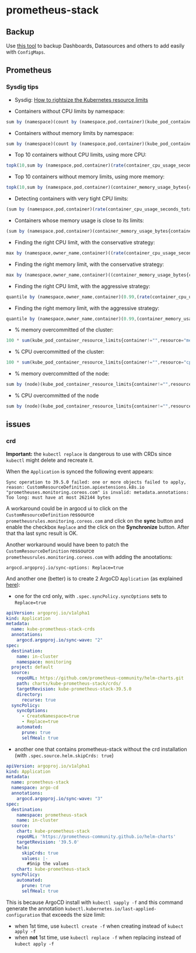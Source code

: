 # prometheus-stack
## Backup
Use [this tool](https://github.com/ysde/grafana-backup-tool/tree/master) to backup Dashboards, Datasources and others to add easily with `ConfigMaps`.

## Prometheus
### Sysdig tips
* Sysdig: [How to rightsize the Kubernetes resource limits](https://sysdig.com/blog/kubernetes-resource-limits/)

* Containers without CPU limits by namespace:
```js
sum by (namespace)(count by (namespace,pod,container)(kube_pod_container_info{container!=""}) unless sum by (namespace,pod,container)(kube_pod_container_resource_limits{resource="cpu"}))
```

* Containers without memory limits by namespace:
```js
sum by (namespace)(count by (namespace,pod,container)(kube_pod_container_info{container!=""}) unless sum by (namespace,pod,container)(kube_pod_container_resource_limits{resource="memory"}))
```

* Top 10 containers without CPU limits, using more CPU:
```js
topk(10,sum by (namespace,pod,container)(rate(container_cpu_usage_seconds_total{container!=""}[5m])) unless sum by (namespace,pod,container)(kube_pod_container_resource_limits{resource="cpu"}))
```

* Top 10 containers without memory limits, using more memory:
```js
topk(10,sum by (namespace,pod,container)(container_memory_usage_bytes{container!=""}) unless sum by (namespace,pod,container)(kube_pod_container_resource_limits{resource="memory"}))
```

* Detecting containers with very tight CPU limits:
```js
(sum by (namespace,pod,container)(rate(container_cpu_usage_seconds_total{container!=""}[5m])) / sum by (namespace,pod,container)(kube_pod_container_resource_limits{resource="cpu"})) > 0.8
```

* Containers whose memory usage is close to its limits:
```js
(sum by (namespace,pod,container)(container_memory_usage_bytes{container!=""}) / sum by (namespace,pod,container)(kube_pod_container_resource_limits{resource="memory"})) > 0.8
```

* Finding the right CPU limit, with the conservative strategy:
```js
max by (namespace,owner_name,container)((rate(container_cpu_usage_seconds_total{container!="POD",container!=""}[5m])) * on(namespace,pod) group_left(owner_name) avg by (namespace,pod,owner_name)(kube_pod_owner{owner_kind=~"DaemonSet|StatefulSet|Deployment"}))
```

* Finding the right memory limit, with the conservative strategy:
```js
max by (namespace,owner_name,container)((container_memory_usage_bytes{container!="POD",container!=""}) * on(namespace,pod) group_left(owner_name) avg by (namespace,pod,owner_name)(kube_pod_owner{owner_kind=~"DaemonSet|StatefulSet|Deployment"}))
```

* Finding the right CPU limit, with the aggressive strategy:
```js
quantile by (namespace,owner_name,container)(0.99,(rate(container_cpu_usage_seconds_total{container!="POD",container!=""}[5m])) * on(namespace,pod) group_left(owner_name) avg by (namespace,pod,owner_name)(kube_pod_owner{owner_kind=~"DaemonSet|StatefulSet|Deployment"}))
```

* Finding the right memory limit, with the aggressive strategy:
```js
quantile by (namespace,owner_name,container)(0.99,(container_memory_usage_bytes{container!="POD",container!=""}) * on(namespace,pod) group_left(owner_name) avg by (namespace,pod,owner_name)(kube_pod_owner{owner_kind=~"DaemonSet|StatefulSet|Deployment"}))
```

* % memory overcommitted of the cluster:
```js
100 * sum(kube_pod_container_resource_limits{container!="",resource="memory"} ) / sum(kube_node_status_capacity{resource="memory"})
```

* % CPU overcommitted of the cluster:
```js
100 * sum(kube_pod_container_resource_limits{container!="",resource="cpu"} ) / sum(kube_node_status_capacity{resource="cpu"})
```

* % memory overcommitted of the node:
```js
sum by (node)(kube_pod_container_resource_limits{container!="",resource="memory"} ) / sum by (node)(kube_node_status_capacity{resource="memory"})
```

* % CPU overcommitted of the node
```js
sum by (node)(kube_pod_container_resource_limits{container!="",resource="cpu"} ) / sum by (node)(kube_node_status_capacity{resource="cpu"})
```

## issues

### crd
**Important:** the `kubectl replace` is dangerous to use with CRDs since `kubectl` might delete and recreate it.

When the `Application` is synced the following event appears:
```
Sync operation to 39.5.0 failed: one or more objects failed to apply, reason: CustomResourceDefinition.apiextensions.k8s.io "prometheuses.monitoring.coreos.com" is invalid: metadata.annotations: Too long: must have at most 262144 bytes
```

A workaround could be in argocd ui to click on the `CustomResourceDefinition` ressource `prometheusrules.monitoring.coreos.com` and click on the **sync** button and enable the checkbox `Replace` and the click on the **Synchronize** button.
After that tha last sync result is OK.

Another workaround would have been to patch the `CustomResourceDefinition` ressource `prometheusrules.monitoring.coreos.com` with adding the anootations:
```
argocd.argoproj.io/sync-options: Replace=true
```

And another one (better) is to create 2 ArgoCD `Application` (as explained [here](https://blog.ediri.io/kube-prometheus-stack-and-argocd-23-how-to-remove-a-workaround)):
* one for the crd only, with `.spec.syncPolicy.syncOptions` sets to `Replace=true`
```yaml
apiVersion: argoproj.io/v1alpha1
kind: Application
metadata:
  name: kube-prometheus-stack-crds
  annotations:
    argocd.argoproj.io/sync-wave: "2"
spec:
  destination:
    name: in-cluster
    namespace: monitoring
  project: default
  source:
    repoURL: https://github.com/prometheus-community/helm-charts.git
    path: charts/kube-prometheus-stack/crds/
    targetRevision: kube-prometheus-stack-39.5.0
    directory:
      recurse: true
  syncPolicy:
    syncOptions:
      - CreateNamespace=true
      - Replace=true
    automated:
      prune: true
      selfHeal: true
```
* another one that contains prometheus-stack without the crd installation (with `.spec.source.helm.skipCrds: true`)
```yaml
apiVersion: argoproj.io/v1alpha1
kind: Application
metadata:
  name: prometheus-stack
  namespace: argo-cd
  annotations:
    argocd.argoproj.io/sync-wave: "3"
spec:
  destination:
    namespace: prometheus-stack
    name: in-cluster
  source:
    chart: kube-prometheus-stack
    repoURL: 'https://prometheus-community.github.io/helm-charts'
    targetRevision: '39.5.0'
    helm:
      skipCrds: true
      values: |-
        #Snip the values
    chart: kube-prometheus-stack
  syncPolicy:
    automated:
      prune: true
      selfHeal: true
```

This is because ArgoCD install with `kubectl sapply -f` and this command generate the annotation `kubectl.kubernetes.io/last-applied-configuration` that exceeds the size limit:
* when 1st time, use `kubectl create -f` when creating instead of `kubect apply -f`
* when **not** 1st time, use `kubectl replace -f` when replacing instead of `kubect apply -f`
